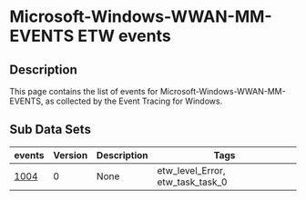 # Microsoft-Windows-WWAN-MM-EVENTS ETW events

## Description
This page contains the list of events for Microsoft-Windows-WWAN-MM-EVENTS, as collected by the Event Tracing for Windows.

## Sub Data Sets
|events|Version|Description|Tags|
|---|---|---|---|
|[1004](events/event-1004.md)|0|None|etw_level_Error, etw_task_task_0|
